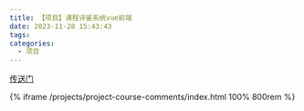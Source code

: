 ```yaml
---
title: 【项目】课程评鉴系统vue前端
date: 2023-11-28 15:43:43
tags:
categories:
  - 项目
---
```


[传送门](/projects/project-course-comments/index.html)

{% iframe /projects/project-course-comments/index.html 100% 800rem %}
